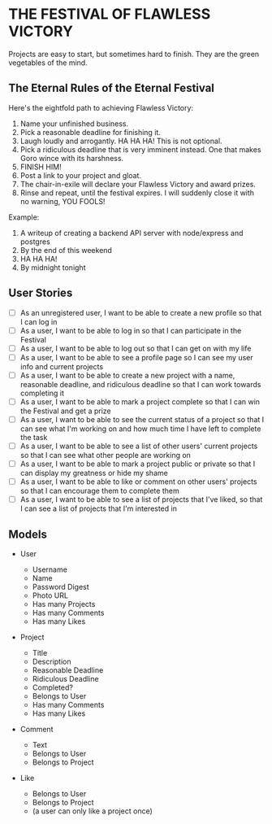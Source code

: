 # THE FESTIVAL OF FLAWLESS VICTORY

Projects are easy to start, but sometimes hard to finish. They are the green vegetables of the mind.

## The Eternal Rules of the Eternal Festival

Here's the eightfold path to achieving Flawless Victory:

1. Name your unfinished business.
2. Pick a reasonable deadline for finishing it.
3. Laugh loudly and arrogantly. HA HA HA! This is not optional.
4. Pick a ridiculous deadline that is very imminent instead. One that makes Goro wince with its harshness.
5. FINISH HIM!
6. Post a link to your project and gloat.
7. The chair-in-exile will declare your Flawless Victory and award prizes.
8. Rinse and repeat, until the festival expires. I will suddenly close it with no warning, YOU FOOLS!

Example:
1. A writeup of creating a backend API server with node/express and postgres
2. By the end of this weekend
3. HA HA HA!
4. By midnight tonight

## User Stories

- [ ] As an unregistered user, I want to be able to create a new profile so that I can log in 
- [ ] As a user, I want to be able to log in so that I can participate in the Festival
- [ ] As a user, I want to be able to log out so that I can get on with my life
- [ ] As a user, I want to be able to see a profile page so I can see my user info and current projects
- [ ] As a user, I want to be able to create a new project with a name, reasonable deadline, and ridiculous deadline so that I can work towards completing it
- [ ] As a user, I want to be able to mark a project complete so that I can win the Festival and get a prize
- [ ] As a user, I want to be able to see the current status of a project so that I can see what I'm working on and how much time I have left to complete the task
- [ ] As a user, I want to be able to see a list of other users' current projects so that I can see what other people are working on 
- [ ] As a user, I want to be able to mark a project public or private so that I can display my greatness or hide my shame
- [ ] As a user, I want to be able to like or comment on other users' projects so that I can encourage them to complete them
- [ ] As a user, I want to be able to see a list of projects that I've liked, so that I can see a list of projects that I'm interested in

## Models

- User
  - Username
  - Name
  - Password Digest
  - Photo URL
  - Has many Projects
  - Has many Comments
  - Has many Likes

- Project
  - Title
  - Description
  - Reasonable Deadline
  - Ridiculous Deadline
  - Completed?
  - Belongs to User
  - Has many Comments
  - Has many Likes

- Comment
  - Text
  - Belongs to User
  - Belongs to Project

- Like
  - Belongs to User
  - Belongs to Project
  - (a user can only like a project once)